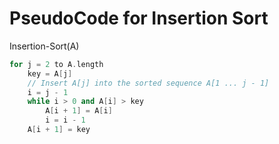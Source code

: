 # PseudoCode for Insertion Sort
Insertion-Sort(A)
```cpp
for j = 2 to A.length
    key = A[j]
    // Insert A[j] into the sorted sequence A[1 ... j - 1]
    i = j - 1
    while i > 0 and A[i] > key
        A[i + 1] = A[i]
        i = i - 1
    A[i + 1] = key
```

